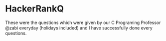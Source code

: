 # HackerRankQ
These were the questions which were given by our C Programing Professor @zabi everyday (holidays included) and I have successfully done every questions.
